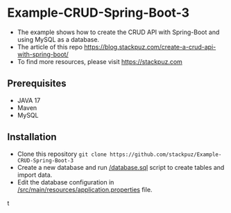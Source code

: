 # Example-CRUD-Spring-Boot-3
- The example shows how to create the CRUD API with Spring-Boot and using MySQL as a database.
- The article of this repo https://blog.stackpuz.com/create-a-crud-api-with-spring-boot/
- To find more resources, please visit https://stackpuz.com

## Prerequisites
- JAVA 17
- Maven
- MySQL

## Installation
- Clone this repository `git clone https://github.com/stackpuz/Example-CRUD-Spring-Boot-3`
- Create a new database and run [/database.sql](/database.sql) script to create tables and import data.
- Edit the database configuration in [/src/main/resources/application.properties](/src/main/resources/application.properties) file.

t